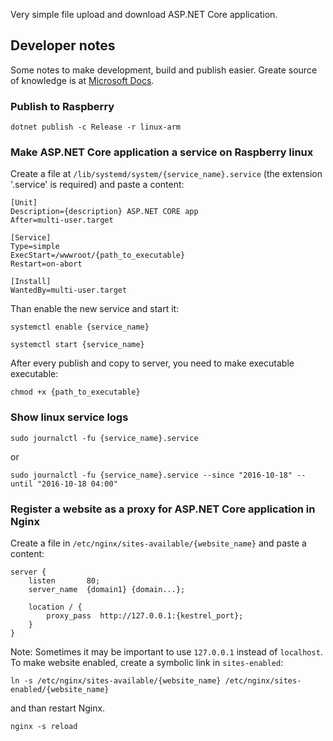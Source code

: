 Very simple file upload and download ASP.NET Core application.

## Developer notes

Some notes to make development, build and publish easier.
Greate source of knowledge is at [Microsoft Docs](https://docs.microsoft.com/en-us/aspnet/core/publishing/linuxproduction).

### Publish to Raspberry

```
dotnet publish -c Release -r linux-arm
```

### Make ASP.NET Core application a service on Raspberry linux

Create a file at `/lib/systemd/system/{service_name}.service` (the extension '.service' is required) and paste a content:

```
[Unit]
Description={description} ASP.NET CORE app
After=multi-user.target

[Service]
Type=simple
ExecStart=/wwwroot/{path_to_executable}
Restart=on-abort

[Install]
WantedBy=multi-user.target
```

Than enable the new service and start it:

```
systemctl enable {service_name}

systemctl start {service_name}
```

After every publish and copy to server, you need to make executable executable:

```
chmod +x {path_to_executable}
```

### Show linux service logs

```
sudo journalctl -fu {service_name}.service
```

or 

```
sudo journalctl -fu {service_name}.service --since "2016-10-18" --until "2016-10-18 04:00"
```

### Register a website as a proxy for ASP.NET Core application in Nginx

Create a file in `/etc/nginx/sites-available/{website_name}` and paste a content:

```
server {
    listen       80;
    server_name  {domain1} {domain...};

    location / {
        proxy_pass  http://127.0.0.1:{kestrel_port};
    }
}
```

Note: Sometimes it may be important to use `127.0.0.1` instead of `localhost`.
To make website enabled, create a symbolic link in `sites-enabled`:

```
ln -s /etc/nginx/sites-available/{website_name} /etc/nginx/sites-enabled/{website_name}
```

and than restart Nginx.

```
nginx -s reload
```
